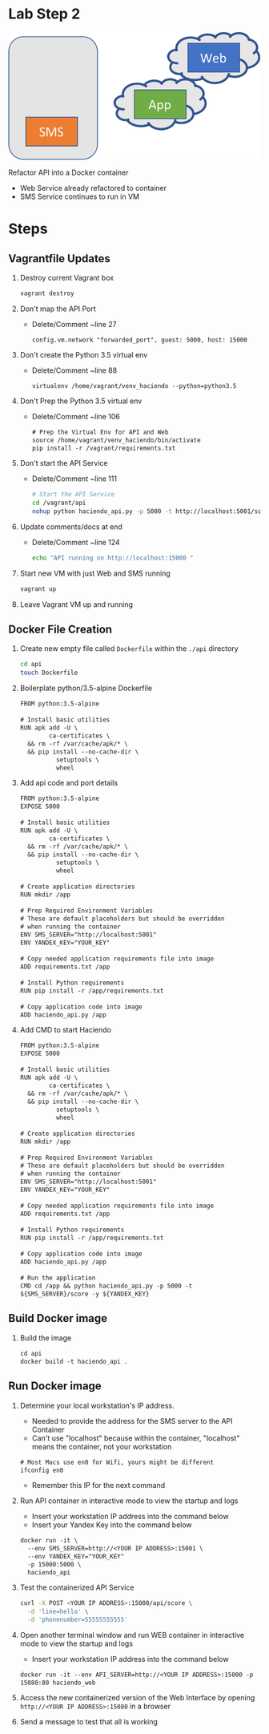 # Lab Step 2

![](refactor2.png)

Refactor API into a Docker container

* Web Service already refactored to container 
* SMS Service continues to run in VM

# Steps 

## Vagrantfile Updates 

1. Destroy current Vagrant box 

    ```bash
    vagrant destroy
    ```

1. Don't map the API Port
    * Delete/Comment ~line 27
    
        ```
        config.vm.network "forwarded_port", guest: 5000, host: 15000
        ```

1. Don't create the Python 3.5 virtual env

    * Delete/Comment ~line 88
    
        ```
        virtualenv /home/vagrant/venv_haciendo --python=python3.5
        ```

1. Don't Prep the Python 3.5 virtual env

    * Delete/Comment ~line 106
    
        ```
        # Prep the Virtual Env for API and Web
        source /home/vagrant/venv_haciendo/bin/activate
        pip install -r /vagrant/requirements.txt        
        ```

1. Don't start the API Service
    * Delete/Comment ~line 111
        
        ```bash
        # Start the API Service
        cd /vagrant/api
        nohup python haciendo_api.py -p 5000 -t http://localhost:5001/score -y ${YANDEX_KEY} > api_log.log 2>&1 &
        ```
        
1. Update comments/docs at end
    * Delete/Comment ~line 124
    
        ```bash
        echo "API running on http://localhost:15000 "
        ```

1. Start new VM with just Web and SMS running
        
    ```bash
    vagrant up 
    ```            
        
1. Leave Vagrant VM up and running
         
## Docker File Creation 

1. Create new empty file called `Dockerfile` within the `./api` directory 

    ```bash
    cd api
    touch Dockerfile
    ```

1. Boilerplate python/3.5-alpine Dockerfile 

    ```
    FROM python:3.5-alpine
    
    # Install basic utilities
    RUN apk add -U \
            ca-certificates \
      && rm -rf /var/cache/apk/* \
      && pip install --no-cache-dir \
              setuptools \
              wheel    
    ```
    
1. Add api code and port details
  
    ```
    FROM python:3.5-alpine
    EXPOSE 5000
    
    # Install basic utilities
    RUN apk add -U \
            ca-certificates \
      && rm -rf /var/cache/apk/* \
      && pip install --no-cache-dir \
              setuptools \
              wheel   
              
    # Create application directories
    RUN mkdir /app          
    
    # Prep Required Environment Variables
    # These are default placeholders but should be overridden
    # when running the container
    ENV SMS_SERVER="http://localhost:5001"
    ENV YANDEX_KEY="YOUR_KEY"
    
    # Copy needed application requirements file into image
    ADD requirements.txt /app
    
    # Install Python requirements
    RUN pip install -r /app/requirements.txt
    
    # Copy application code into image
    ADD haciendo_api.py /app    
    ```
    
1. Add CMD to start Haciendo
    
    ```
    FROM python:3.5-alpine
    EXPOSE 5000
    
    # Install basic utilities
    RUN apk add -U \
            ca-certificates \
      && rm -rf /var/cache/apk/* \
      && pip install --no-cache-dir \
              setuptools \
              wheel   
              
    # Create application directories
    RUN mkdir /app          
    
    # Prep Required Environment Variables
    # These are default placeholders but should be overridden
    # when running the container
    ENV SMS_SERVER="http://localhost:5001"
    ENV YANDEX_KEY="YOUR_KEY"
    
    # Copy needed application requirements file into image
    ADD requirements.txt /app
    
    # Install Python requirements
    RUN pip install -r /app/requirements.txt
    
    # Copy application code into image
    ADD haciendo_api.py /app 
    
    # Run the application
    CMD cd /app && python haciendo_api.py -p 5000 -t ${SMS_SERVER}/score -y ${YANDEX_KEY}         
    ```        

## Build Docker image

1. Build the image

    ```
    cd api
    docker build -t haciendo_api . 
    ```

## Run Docker image

1. Determine your local workstation's IP address.  
    * Needed to provide the address for the SMS server to the API Container
    * Can't use "localhost" because within the container, "localhost" means the container, not your workstation
    
    ```
    # Most Macs use en0 for Wifi, yours might be different
    ifconfig en0
    ```
    
    * Remember this IP for the next command
    
1. Run API container in interactive mode to view the startup and logs
    * Insert your workstation IP address into the command below
    * Insert your Yandex Key into the command below

    ```
    docker run -it \
      --env SMS_SERVER=http://<YOUR IP ADDRESS>:15001 \
      --env YANDEX_KEY="YOUR_KEY"
      -p 15000:5000 \
      haciendo_api 
    ```

1.  Test the containerized API Service

    ```bash
    curl -X POST <YOUR IP ADDRESS>:15000/api/score \
      -d 'line=hello' \
      -d 'phonenumber=55555555555'
    ```

1. Open another terminal window and run WEB container in interactive mode to view the startup and logs
    * Insert your workstation IP address into the command below

    ```
    docker run -it --env API_SERVER=http://<YOUR IP ADDRESS>:15000 -p 15080:80 haciendo_web 
    ```
        
1. Access the new containerized version of the Web Interface by opening `http://<YOUR IP ADDRESS>:15080` in a browser

1. Send a message to test that all is working

